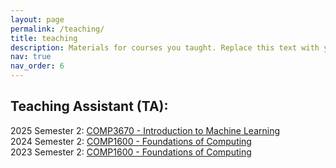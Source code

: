 ```yaml
---
layout: page
permalink: /teaching/
title: teaching
description: Materials for courses you taught. Replace this text with your description.
nav: true
nav_order: 6
---
```


## Teaching Assistant (TA):
2025 Semester 2: <a href="https://programsandcourses.anu.edu.au/course/comp3670">COMP3670 - Introduction to Machine Learning</a>\
2024 Semester 2: <a href="https://programsandcourses.anu.edu.au/course/comp1600">COMP1600 - Foundations of Computing</a>\
2023 Semester 2: <a href="https://programsandcourses.anu.edu.au/course/comp1600">COMP1600 - Foundations of Computing</a>
